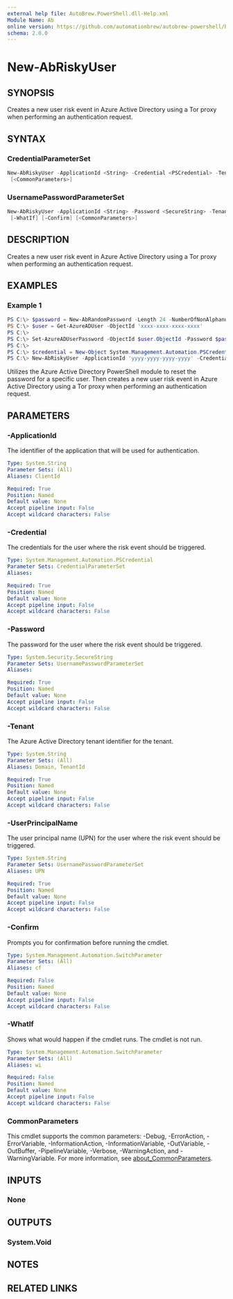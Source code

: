```yaml
---
external help file: AutoBrew.PowerShell.dll-Help.xml
Module Name: Ab
online version: https://github.com/automationbrew/autobrew-powershell/blob/main/docs/help/New-AbRiskyUser.md
schema: 2.0.0
---
```


# New-AbRiskyUser

## SYNOPSIS

Creates a new user risk event in Azure Active Directory using a Tor proxy when performing an authentication request.

## SYNTAX

### CredentialParameterSet

```powershell
New-AbRiskyUser -ApplicationId <String> -Credential <PSCredential> -Tenant <String> [-WhatIf] [-Confirm]
 [<CommonParameters>]
```

### UsernamePasswordParameterSet

```powershell
New-AbRiskyUser -ApplicationId <String> -Password <SecureString> -Tenant <String> -UserPrincipalName <String>
 [-WhatIf] [-Confirm] [<CommonParameters>]
```

## DESCRIPTION

Creates a new user risk event in Azure Active Directory using a Tor proxy when performing an authentication request.

## EXAMPLES

### Example 1

```powershell
PS C:\> $password = New-AbRandomPassword -Length 24 -NumberOfNonAlphanumericCharacters 6
PS C:\> $user = Get-AzureADUser -ObjectId 'xxxx-xxxx-xxxx-xxxx'
PS C:\>
PS C:\> Set-AzureADUserPassword -ObjectId $user.ObjectId -Password $password -ForceChangePasswordNextLogin $false
PS C:\>
PS C:\> $credential = New-Object System.Management.Automation.PSCredential ($user.UserPrincipalName, $password)
PS C:\> New-AbRiskyUser -ApplicationId 'yyyy-yyyy-yyyy-yyyy' -Credential $credential -Tenant 'zzzz-zzzz-zzzz-zzzz'
```

Utilizes the Azure Active Directory PowerShell module to reset the password for a specific user. Then creates a new user risk event in Azure Active Directory using a Tor proxy when performing an authentication request.

## PARAMETERS

### -ApplicationId

The identifier of the application that will be used for authentication.

```yaml
Type: System.String
Parameter Sets: (All)
Aliases: ClientId

Required: True
Position: Named
Default value: None
Accept pipeline input: False
Accept wildcard characters: False
```

### -Credential

The credentials for the user where the risk event should be triggered.

```yaml
Type: System.Management.Automation.PSCredential
Parameter Sets: CredentialParameterSet
Aliases:

Required: True
Position: Named
Default value: None
Accept pipeline input: False
Accept wildcard characters: False
```

### -Password

The password for the user where the risk event should be triggered.

```yaml
Type: System.Security.SecureString
Parameter Sets: UsernamePasswordParameterSet
Aliases:

Required: True
Position: Named
Default value: None
Accept pipeline input: False
Accept wildcard characters: False
```

### -Tenant

The Azure Active Directory tenant identifier for the tenant.

```yaml
Type: System.String
Parameter Sets: (All)
Aliases: Domain, TenantId

Required: True
Position: Named
Default value: None
Accept pipeline input: False
Accept wildcard characters: False
```

### -UserPrincipalName

The user principal name (UPN) for the user where the risk event should be triggered.

```yaml
Type: System.String
Parameter Sets: UsernamePasswordParameterSet
Aliases: UPN

Required: True
Position: Named
Default value: None
Accept pipeline input: False
Accept wildcard characters: False
```

### -Confirm

Prompts you for confirmation before running the cmdlet.

```yaml
Type: System.Management.Automation.SwitchParameter
Parameter Sets: (All)
Aliases: cf

Required: False
Position: Named
Default value: None
Accept pipeline input: False
Accept wildcard characters: False
```

### -WhatIf

Shows what would happen if the cmdlet runs. The cmdlet is not run.

```yaml
Type: System.Management.Automation.SwitchParameter
Parameter Sets: (All)
Aliases: wi

Required: False
Position: Named
Default value: None
Accept pipeline input: False
Accept wildcard characters: False
```

### CommonParameters

This cmdlet supports the common parameters: -Debug, -ErrorAction, -ErrorVariable, -InformationAction, -InformationVariable, -OutVariable, -OutBuffer, -PipelineVariable, -Verbose, -WarningAction, and -WarningVariable. For more information, see [about_CommonParameters](http://go.microsoft.com/fwlink/?LinkID=113216).

## INPUTS

### None

## OUTPUTS

### System.Void

## NOTES

## RELATED LINKS
